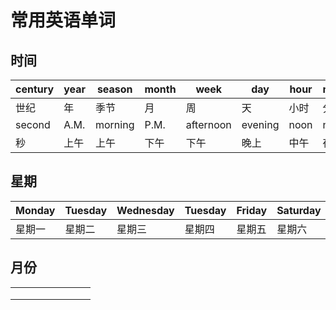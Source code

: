 # 常用英语单词

## 时间

| century | year | season  | month | week      | day     | hour | minute |
| ------- | ---- | ------- | ----- | --------- | ------- | ---- | ------ |
| 世纪    | 年   | 季节    | 月    | 周        | 天      | 小时 | 分钟   |
| second  | A.M. | morning | P.M.  | afternoon | evening | noon | night  |
| 秒      | 上午 | 上午    | 下午  | 下午      | 晚上    | 中午 | 夜晚   |

## 星期

| Monday | Tuesday | Wednesday | Tuesday | Friday | Saturday | Sunday |
| ------ | ------- | --------- | ------- | ------ | -------- | ------ |
| 星期一 | 星期二  | 星期三    | 星期四  | 星期五 | 星期六   | 星期日 |

## 月份

|      |      |      |      |      |      |      |      |
| ---- | ---- | ---- | ---- | ---- | ---- | ---- | ---- |
|      |      |      |      |      |      |      |      |
|      |      |      |      |      |      |      |      |
|      |      |      |      |      |      |      |      |

